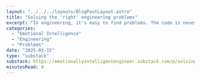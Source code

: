 ```yaml
---
layout: "../../../layouts/BlogPostLayout.astro"
title: "Solving the 'right' engineering problems"
excerpt: "In engineering, it's easy to find problems. The code is never 100% perfect. The product never has all the features. But which problems are worth solving? "
categories:
  - "Emotional Intelligence"
  - "Engineering"
  - "Problems"
date: "2025-03-15"
type: "substack"
substack: https://emotionallyintelligentengineer.substack.com/p/solving-the-right-problems-in-engineering
minutesRead: 4
---
```

